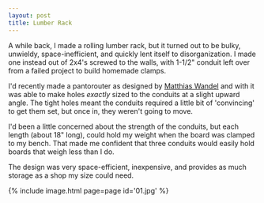 ```yaml
---
layout: post
title: Lumber Rack
---
```

A while back, I made a rolling lumber rack, but it turned out to be bulky,
unwieldy, space-inefficient, and quickly lent itself to disorganization. I made
one instead out of 2x4's screwed to the walls, with 1-1/2" conduit left over
from a failed project to build homemade clamps.

I'd recently made a pantorouter as designed by
[Matthias Wandel](https://woodgears.ca/pantorouter/) and with it was able to
make holes _exactly_ sized to the conduits at a slight upward angle. The tight
holes meant the conduits required a little bit of 'convincing' to get them set,
but once in, they weren't going to move.

I'd been a little concerned about the strength of the conduits, but each length
(about 18" long), could hold my weight when the board was clamped to my bench.
That made me confident that three conduits would easily hold boards that weigh
less than I do.

The design was very space-efficient, inexpensive, and provides as much storage
as a shop my size could need.

{% include image.html page=page id='01.jpg' %}
